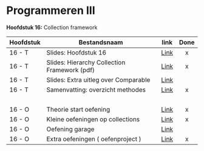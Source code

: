 # Programmeren III

**Hoofdstuk 16:** Collection framework

| Hoofdstuk | Bestandsnaam                                 |                             link                             | Done |
| --------- | -------------------------------------------- | :----------------------------------------------------------: | :--: |
| 16 - T    | Slides: Hoofdstuk 16                         | [Link](https://github.com/DeSmetElias/Programmeren_III/blob/master/Hoofdstukken/Hoofdstuk_16/Theorie/Overzicht_Samenvatting.md) |  x   |
| 16 - T    | Slides: Hierarchy Collection Framework (pdf) | [Link](https://github.com/DeSmetElias/Programmeren_III/blob/master/Hoofdstukken/Hoofdstuk_16/Theorie/VerkorteWeergaveCollecties.pdf) |  x   |
| 16 - T    | Slides: Extra uitleg over Comparable         | [Link](https://github.com/DeSmetElias/Programmeren_III/blob/master/Hoofdstukken/Hoofdstuk_16/Theorie/SlidesH16_ExtraComparable.pdf) |      |
| 16 - T    | Samenvatting: overzicht methodes             | [Link](https://github.com/DeSmetElias/Programmeren_III/blob/master/Hoofdstukken/Hoofdstuk_16/Theorie/Overzicht_Samenvatting.md) |  x   |
| <br>      |                                              |                                                              |      |
| 16 - O    | Theorie start oefening                       | [Link](https://github.com/DeSmetElias/Programmeren_III/tree/master/Projecten/H16_T_Start) |  x   |
| 16 - O    | Kleine oefeningen op collections             | [Link](https://github.com/DeSmetElias/Programmeren_III/tree/master/Projecten/H16_T_Collections) |  x   |
| 16 - O    | Oefening garage                              | [Link](https://github.com/DeSmetElias/Programmeren_III/tree/master/Projecten/H16_O_Garage) |      |
| 16 - O    | Extra oefeningen ( oefenproject )            | [Link](https://github.com/DeSmetElias/Programmeren_III/tree/master/Projecten/H16_E_Oefenen) |  x   |

<br>

